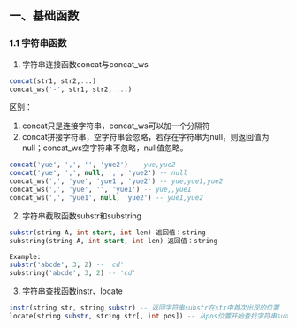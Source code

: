 ## 一、基础函数
### 1.1 字符串函数
1. 字符串连接函数concat与concat_ws
```sql
concat(str1, str2,...)
concat_ws('-', str1, str2, ...)
```
区别：
1. concat只是连接字符串，concat_ws可以加一个分隔符
2. concat拼接字符串，空字符串会忽略，若存在字符串为null，则返回值为null；concat_ws空字符串不忽略，null值忽略。
```sql
concat('yue', ',', '', 'yue2') -- yue,yue2
concat('yue', ',', null, ',', 'yue2') -- null
concat_ws(',', 'yue', 'yue1', 'yue2') -- yue,yue1,yue2
concat_ws(',', 'yue', '', 'yue1') -- yue,,yue1
concat_ws(',', 'yue1', null, 'yue2') -- yue1,yue2
```

2. 字符串截取函数substr和substring

```sql
substr(string A, int start, int len) 返回值：string
substring(string A, int start, int len) 返回值：string

Example:
substr('abcde', 3, 2) -- 'cd'
substring('abcde', 3, 2) -- 'cd'
```

3. 字符串查找函数instr、locate
```sql
instr(string str, string substr) -- 返回字符串substr在str中首次出现的位置
locate(string substr, string str[, int pos]) -- 从pos位置开始查找字符串substr在str中首次出现的位置
